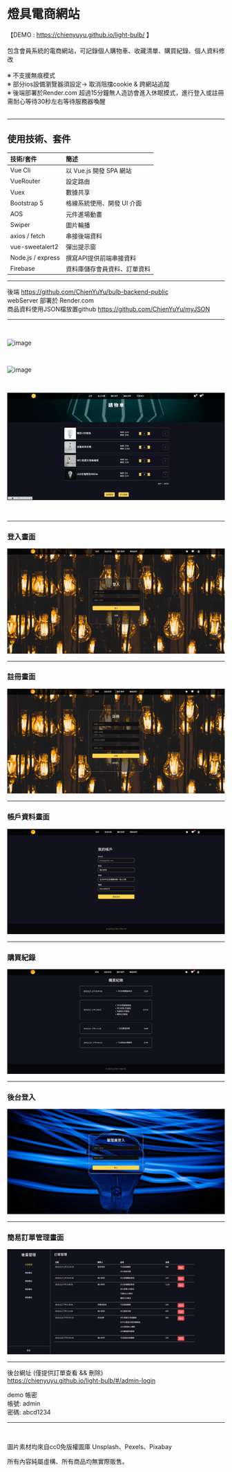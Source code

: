 # 燈具電商網站
【DEMO : https://chienyuyu.github.io/light-bulb/ 】
<br><br>
包含會員系統的電商網站，可記錄個人購物車、收藏清單、購買紀錄、個人資料修改
<br><br>
※ 不支援無痕模式 <br>
※ 部分ios設備瀏覽器須設定→ 取消阻擋cookie & 跨網站追蹤 <br>
※ 後端部署於Render.com 超過15分鐘無人造訪會進入休眠模式，進行登入或註冊需耐心等待30秒左右等待服務器喚醒
<br><br>

******************
## 使用技術、套件

|  技術/套件   | 簡述  |
| :----- | :----- |
| Vue Cli   | 以 Vue.js 開發 SPA 網站 |
| VueRouter  | 設定路由 |
| Vuex  | 數據共享 |
| Bootstrap 5  | 格線系統使用、開發 UI 介面 |
| AOS  | 元件進場動畫 |
| Swiper  | 圖片輪播 |
|axios / fetch|串接後端資料|
| vue-sweetalert2  | 彈出提示窗 |
|Node.js / express| 撰寫API提供前端串接資料 |
|Firebase|資料庫儲存會員資料、訂單資料|
***
後端
https://github.com/ChienYuYu/bulb-backend-public
<br>
webServer 部署於 Render.com <br>
商品資料使用JSON檔放置github
https://github.com/ChienYuYu/myJSON
******************

<br>

![image](demo/CPT2212202157-720x354.gif)

<br>

![image](demo/CPT2212202158-720x354.gif)

<br>

![image](demo/CPT2212202159-720x354.gif)

<br>

***
### 登入畫面
![image](demo/bulb-login.png)
***
### 註冊畫面
![image](demo/bulb-register.png)
***
### 帳戶資料畫面
![image](demo/bulb-account.png)
***
### 購買紀錄
![image](demo/bulb-history.png)
***
### 後台登入
![image](demo/bulb-admin-login.png)
***
### 簡易訂單管理畫面
![image](demo/bulb-admin-order.png)
***

後台網址 (僅提供訂單查看 && 刪除)<br>
https://chienyuyu.github.io/light-bulb/#/admin-login

demo 帳密 <br>
帳號: admin <br>
密碼: abcd1234
*****************

<br>

圖片素材均來自cc0免版權圖庫 Unsplash、Pexels、Pixabay

所有內容純屬虛構、所有商品均無實際販售。
